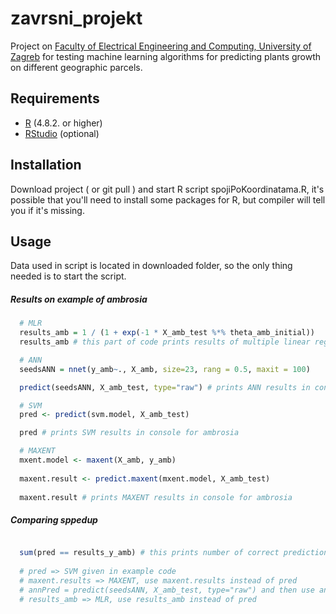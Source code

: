 # zavrsni_projekt

Project on [Faculty of Electrical Engineering and Computing, University of Zagreb](http://www.fer.unizg.hr/en) for testing machine learning algorithms for predicting plants growth on different geographic parcels.

## Requirements
- [R](https://www.r-project.org/) (4.8.2. or higher)
- [RStudio](https://www.rstudio.com/) (optional)

## Installation

Download project ( or git pull ) and start R script spojiPoKoordinatama.R, it's possible that you'll need to install some packages for R, but compiler will tell you if it's missing.

## Usage

Data used in script is located in downloaded folder, so the only thing needed is to start the script.

##### Results on example of ambrosia
````R
  # MLR
  results_amb = 1 / (1 + exp(-1 * X_amb_test %*% theta_amb_initial))
  results_amb # this part of code prints results of multiple linear regression for ambrosia

````

````R
  # ANN
  seedsANN = nnet(y_amb~., X_amb, size=23, rang = 0.5, maxit = 100)

  predict(seedsANN, X_amb_test, type="raw") # prints ANN results in console for ambrosia

````

````R
  # SVM
  pred <- predict(svm.model, X_amb_test)

  pred # prints SVM results in console for ambrosia

````

````R
  # MAXENT
  mxent.model <- maxent(X_amb, y_amb)
  
  maxent.result <- predict.maxent(mxent.model, X_amb_test)
  
  maxent.result # prints MAXENT results in console for ambrosia

````

##### Comparing sppedup

````R

  sum(pred == results_y_amb) # this prints number of correct predictions for specific algorithm
  
  # pred => SVM given in example code
  # maxent.results => MAXENT, use maxent.results instead of pred
  # annPred = predict(seedsANN, X_amb_test, type="raw") and then use annPred instead of pred
  # results_amb => MLR, use results_amb instead of pred

````


